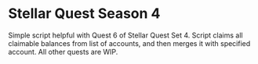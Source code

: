 # Stellar Quest Season 4

Simple script helpful with Quest 6 of Stellar Quest Set 4. Script claims all claimable balances from list of accounts, and then merges it with specified account. All other quests are WIP.
